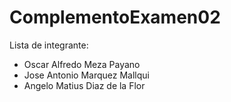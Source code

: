 # ComplementoExamen02
Lista de integrante:
  - Oscar Alfredo Meza Payano
  - Jose Antonio Marquez Mallqui
  - Angelo Matius Diaz de la Flor
